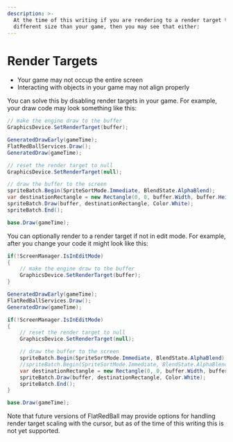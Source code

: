 ```yaml
---
description: >-
  At the time of this writing if you are rendering to a render target that is of
  different size than your game, then you may see that either:
---
```


# Render Targets

* Your game may not occup the entire screen
* Interacting with objects in your game may not align properly

You can solve this by disabling render targets in your game. For example, your draw code may look something like this:

```csharp
// make the engine draw to the buffer
GraphicsDevice.SetRenderTarget(buffer);

GeneratedDrawEarly(gameTime);
FlatRedBallServices.Draw();
GeneratedDraw(gameTime);

// reset the render target to null
GraphicsDevice.SetRenderTarget(null);

// draw the buffer to the screen
spriteBatch.Begin(SpriteSortMode.Immediate, BlendState.AlphaBlend);
var destinationRectangle = new Rectangle(0, 0, buffer.Width, buffer.Height);
spriteBatch.Draw(buffer, destinationRectangle, Color.White);
spriteBatch.End();

base.Draw(gameTime);
```

You can optionally render to a render target if not in edit mode. For example, after you change your code it might look like this:

```csharp
if(!ScreenManager.IsInEditMode)
{
    // make the engine draw to the buffer
    GraphicsDevice.SetRenderTarget(buffer);
}

GeneratedDrawEarly(gameTime);
FlatRedBallServices.Draw();
GeneratedDraw(gameTime);

if(!ScreenManager.IsInEditMode)
{
    // reset the render target to null
    GraphicsDevice.SetRenderTarget(null);

    // draw the buffer to the screen
    spriteBatch.Begin(SpriteSortMode.Immediate, BlendState.AlphaBlend);
    //spriteBatch.Begin(SpriteSortMode.Immediate, BlendState.AlphaBlend, effect: activeEffect);
    var destinationRectangle = new Rectangle(0, 0, buffer.Width, buffer.Height);
    spriteBatch.Draw(buffer, destinationRectangle, Color.White);
    spriteBatch.End();
}

base.Draw(gameTime);
```

Note that future versions of FlatRedBall may provide options for handling render target scaling with the cursor, but as of the time of this writing this is not yet supported.
